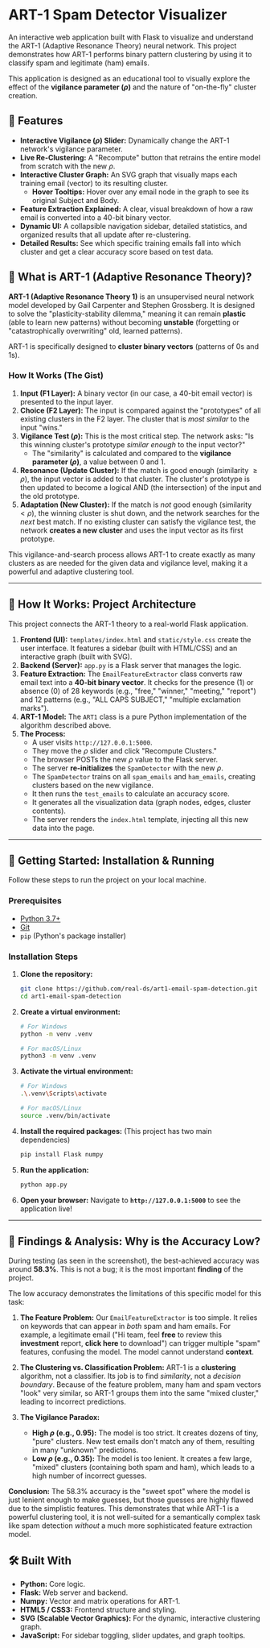 # ART-1 Spam Detector Visualizer

An interactive web application built with Flask to visualize and understand the ART-1 (Adaptive Resonance Theory) neural network. This project demonstrates how ART-1 performs binary pattern clustering by using it to classify spam and legitimate (ham) emails.

This application is designed as an educational tool to visually explore the effect of the **vigilance parameter ($\rho$)** and the nature of "on-the-fly" cluster creation.

## 🚀 Features

* **Interactive Vigilance ($\rho$) Slider:** Dynamically change the ART-1 network's vigilance parameter.
* **Live Re-Clustering:** A "Recompute" button that retrains the entire model from scratch with the new $\rho$.
* **Interactive Cluster Graph:** An SVG graph that visually maps each training email (vector) to its resulting cluster.
    * **Hover Tooltips:** Hover over any email node in the graph to see its original Subject and Body.
* **Feature Extraction Explained:** A clear, visual breakdown of how a raw email is converted into a 40-bit binary vector.
* **Dynamic UI:** A collapsible navigation sidebar, detailed statistics, and organized results that all update after re-clustering.
* **Detailed Results:** See which specific training emails fall into which cluster and get a clear accuracy score based on test data.

## 🤖 What is ART-1 (Adaptive Resonance Theory)?

**ART-1 (Adaptive Resonance Theory 1)** is an unsupervised neural network model developed by Gail Carpenter and Stephen Grossberg. It is designed to solve the "plasticity-stability dilemma," meaning it can remain **plastic** (able to learn new patterns) without becoming **unstable** (forgetting or "catastrophically overwriting" old, learned patterns).

ART-1 is specifically designed to **cluster binary vectors** (patterns of 0s and 1s).

### How It Works (The Gist)

1.  **Input (F1 Layer):** A binary vector (in our case, a 40-bit email vector) is presented to the input layer.
2.  **Choice (F2 Layer):** The input is compared against the "prototypes" of all existing clusters in the F2 layer. The cluster that is *most similar* to the input "wins."
3.  **Vigilance Test ($\rho$):** This is the most critical step. The network asks: "Is this winning cluster's prototype *similar enough* to the input vector?"
    * The "similarity" is calculated and compared to the **vigilance parameter ($\rho$)**, a value between 0 and 1.
4.  **Resonance (Update Cluster):** If the match is good enough (similarity $\ge \rho$), the input vector is added to that cluster. The cluster's prototype is then updated to become a logical AND (the intersection) of the input and the old prototype.
5.  **Adaptation (New Cluster):** If the match is *not* good enough (similarity $< \rho$), the winning cluster is shut down, and the network searches for the *next* best match. If no existing cluster can satisfy the vigilance test, the network **creates a new cluster** and uses the input vector as its first prototype.

This vigilance-and-search process allows ART-1 to create exactly as many clusters as are needed for the given data and vigilance level, making it a powerful and adaptive clustering tool.

---

## 🔧 How It Works: Project Architecture

This project connects the ART-1 theory to a real-world Flask application.

1.  **Frontend (UI):** `templates/index.html` and `static/style.css` create the user interface. It features a sidebar (built with HTML/CSS) and an interactive graph (built with SVG).
2.  **Backend (Server):** `app.py` is a Flask server that manages the logic.
3.  **Feature Extraction:** The `EmailFeatureExtractor` class converts raw email text into a **40-bit binary vector**. It checks for the presence (1) or absence (0) of 28 keywords (e.g., "free," "winner," "meeting," "report") and 12 patterns (e.g., "ALL CAPS SUBJECT," "multiple exclamation marks").
4.  **ART-1 Model:** The `ART1` class is a pure Python implementation of the algorithm described above.
5.  **The Process:**
    * A user visits `http://127.0.0.1:5000`.
    * They move the $\rho$ slider and click "Recompute Clusters."
    * The browser POSTs the new $\rho$ value to the Flask server.
    * The server **re-initializes** the `SpamDetector` with the new $\rho$.
    * The `SpamDetector` trains on all `spam_emails` and `ham_emails`, creating clusters based on the new vigilance.
    * It then runs the `test_emails` to calculate an accuracy score.
    * It generates all the visualization data (graph nodes, edges, cluster contents).
    * The server renders the `index.html` template, injecting all this new data into the page.

---

## 🏁 Getting Started: Installation & Running

Follow these steps to run the project on your local machine.

### Prerequisites

* [Python 3.7+](https://www.python.org/downloads/)
* [Git](https://git-scm.com/downloads)
* `pip` (Python's package installer)

### Installation Steps

1.  **Clone the repository:**
    ```sh
    git clone https://github.com/real-ds/art1-email-spam-detection.git
    cd art1-email-spam-detection
    ```

2.  **Create a virtual environment:**
    ```sh
    # For Windows
    python -m venv .venv
    
    # For macOS/Linux
    python3 -m venv .venv
    ```

3.  **Activate the virtual environment:**
    ```sh
    # For Windows
    .\.venv\Scripts\activate
    
    # For macOS/Linux
    source .venv/bin/activate
    ```

4.  **Install the required packages:**
    (This project has two main dependencies)
    ```sh
    pip install Flask numpy
    ```

5.  **Run the application:**
    ```sh
    python app.py
    ```

6.  **Open your browser:**
    Navigate to **`http://127.0.0.1:5000`** to see the application live!

---

## 🔬 Findings & Analysis: Why is the Accuracy Low?

During testing (as seen in the screenshot), the best-achieved accuracy was around **58.3%**. This is not a bug; it is the most important **finding** of the project.

The low accuracy demonstrates the limitations of this specific model for this task:

1.  **The Feature Problem:** Our `EmailFeatureExtractor` is too simple. It relies on keywords that can appear in *both* spam and ham emails. For example, a legitimate email ("Hi team, feel **free** to review this **investment** report, **click here** to download") can trigger multiple "spam" features, confusing the model. The model cannot understand **context**.

2.  **The Clustering vs. Classification Problem:** ART-1 is a **clustering** algorithm, not a classifier. Its job is to find *similarity*, not a *decision boundary*. Because of the feature problem, many ham and spam vectors "look" very similar, so ART-1 groups them into the same "mixed cluster," leading to incorrect predictions.

3.  **The Vigilance Paradox:**
    * **High $\rho$ (e.g., 0.95):** The model is too strict. It creates dozens of tiny, "pure" clusters. New test emails don't match any of them, resulting in many "unknown" predictions.
    * **Low $\rho$ (e.g., 0.35):** The model is too lenient. It creates a few large, "mixed" clusters (containing both spam and ham), which leads to a high number of incorrect guesses.

**Conclusion:** The 58.3% accuracy is the "sweet spot" where the model is just lenient enough to make guesses, but those guesses are highly flawed due to the simplistic features. This demonstrates that while ART-1 is a powerful clustering tool, it is not well-suited for a semantically complex task like spam detection *without* a much more sophisticated feature extraction model.

## 🛠️ Built With

* **Python:** Core logic.
* **Flask:** Web server and backend.
* **Numpy:** Vector and matrix operations for ART-1.
* **HTML5 / CSS3:** Frontend structure and styling.
* **SVG (Scalable Vector Graphics):** For the dynamic, interactive clustering graph.
* **JavaScript:** For sidebar toggling, slider updates, and graph tooltips.
